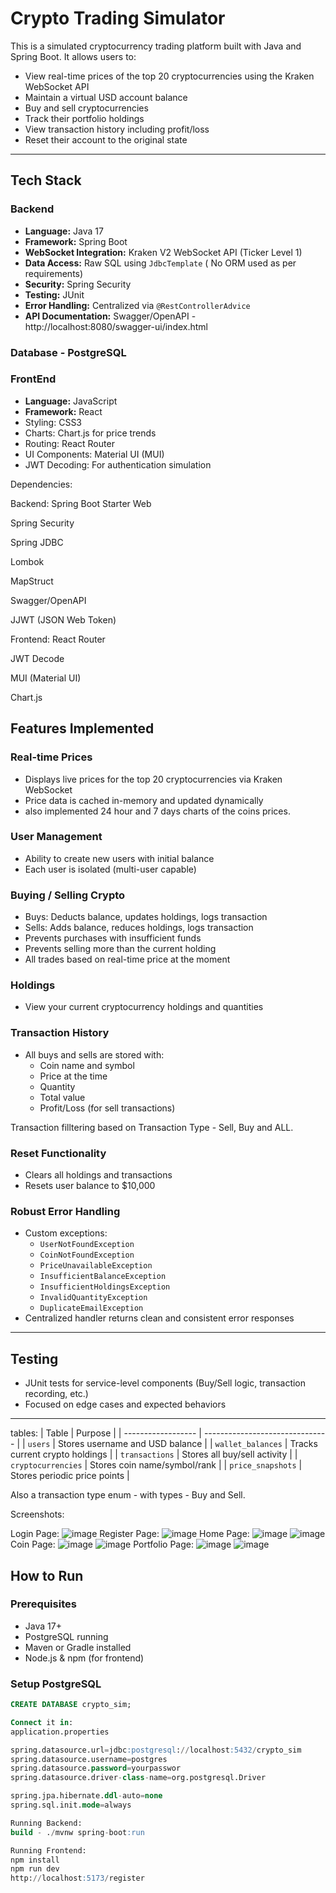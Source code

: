 # Crypto Trading Simulator 

This is a simulated cryptocurrency trading platform built with Java and Spring Boot. It allows users to:

- View real-time prices of the top 20 cryptocurrencies using the Kraken WebSocket API
- Maintain a virtual USD account balance
- Buy and sell cryptocurrencies
- Track their portfolio holdings
- View transaction history including profit/loss
- Reset their account to the original state

---

##  Tech Stack

### Backend
- **Language:** Java 17
- **Framework:** Spring Boot
- **WebSocket Integration:** Kraken V2 WebSocket API (Ticker Level 1)
- **Data Access:** Raw SQL using `JdbcTemplate` ( No ORM used as per requirements)
-  **Security:** Spring Security
- **Testing:** JUnit
- **Error Handling:** Centralized via `@RestControllerAdvice`
- **API Documentation:** Swagger/OpenAPI - http://localhost:8080/swagger-ui/index.html

### Database -  PostgreSQL

### FrontEnd
- **Language:** JavaScript
- **Framework:** React
-  Styling: CSS3
- Charts: Chart.js for price trends
- Routing: React Router
- UI Components: Material UI (MUI)
- JWT Decoding: For authentication simulation


Dependencies:

Backend:
Spring Boot Starter Web

Spring Security

Spring JDBC

Lombok

MapStruct

Swagger/OpenAPI

JJWT (JSON Web Token)


  
Frontend:
React Router

JWT Decode

MUI (Material UI)

Chart.js

##  Features Implemented

###  Real-time Prices
- Displays live prices for the top 20 cryptocurrencies via Kraken WebSocket
- Price data is cached in-memory and updated dynamically
- also implemented 24 hour and 7 days charts of the coins prices.

###  User Management
- Ability to create new users with initial balance
- Each user is isolated (multi-user capable)

###  Buying / Selling Crypto
- Buys: Deducts balance, updates holdings, logs transaction
- Sells: Adds balance, reduces holdings, logs transaction
- Prevents purchases with insufficient funds
- Prevents selling more than the current holding
- All trades based on real-time price at the moment

###  Holdings
- View your current cryptocurrency holdings and quantities

###  Transaction History
- All buys and sells are stored with:
  - Coin name and symbol
  - Price at the time
  - Quantity
  - Total value
  - Profit/Loss (for sell transactions)

Transaction filltering based on Transaction Type - Sell, Buy and ALL.

###  Reset Functionality
- Clears all holdings and transactions
- Resets user balance to $10,000

###  Robust Error Handling
- Custom exceptions:
  - `UserNotFoundException`
  - `CoinNotFoundException`
  - `PriceUnavailableException`
  - `InsufficientBalanceException`
  - `InsufficientHoldingsException`
  - `InvalidQuantityException`
  - `DuplicateEmailException`
- Centralized handler returns clean and consistent error responses

---

##  Testing

- JUnit tests for service-level components (Buy/Sell logic, transaction recording, etc.)
- Focused on edge cases and expected behaviors

---


tables:
| Table              | Purpose                         |
| ------------------ | ------------------------------- |
| `users`            | Stores username and USD balance |
| `wallet_balances`  | Tracks current crypto holdings  |
| `transactions`     | Stores all buy/sell activity    |
| `cryptocurrencies` | Stores coin name/symbol/rank    |
| `price_snapshots`  | Stores periodic price points    |

Also a transaction type enum - with types - Buy and Sell.

Screenshots:

Login Page:
![image](https://github.com/user-attachments/assets/701b018f-7f19-4a5b-93fb-d4609f52ece6)
Register Page:
![image](https://github.com/user-attachments/assets/8478bad2-484c-42e5-8c61-591e4e6740e0)
Home Page:
![image](https://github.com/user-attachments/assets/7f79eb02-f06c-4d29-b05c-ecd4baf0dc43)
![image](https://github.com/user-attachments/assets/8147ad0f-6519-4849-9f44-36e4dbf8711f)
Coin Page:
![image](https://github.com/user-attachments/assets/ec98172e-f65b-48b1-9a88-a6af66b14bb5)
![image](https://github.com/user-attachments/assets/68e2acbe-12d1-4535-b1ec-509a98bb6722)
Portfolio Page:
![image](https://github.com/user-attachments/assets/f73cc39d-b20d-4938-9e72-d2842d2c598e)
![image](https://github.com/user-attachments/assets/14ea8b90-2df2-434c-bd60-be0e6260ef03)


##  How to Run

### Prerequisites
- Java 17+
- PostgreSQL running
- Maven or Gradle installed
- Node.js & npm (for frontend)

###  Setup PostgreSQL
```sql
CREATE DATABASE crypto_sim;

Connect it in:
application.properties

spring.datasource.url=jdbc:postgresql://localhost:5432/crypto_sim
spring.datasource.username=postgres
spring.datasource.password=yourpasswor
spring.datasource.driver-class-name=org.postgresql.Driver

spring.jpa.hibernate.ddl-auto=none
spring.sql.init.mode=always

Running Backend:
build - ./mvnw spring-boot:run

Running Frontend:
npm install
npm run dev
http://localhost:5173/register

